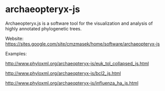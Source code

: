 # archaeopteryx-js
Archaeopteryx.js is a software tool for the visualization and analysis of highly annotated phylogenetic trees.

Website:
https://sites.google.com/site/cmzmasek/home/software/archaeopteryx-js

Examples:

http://www.phyloxml.org/archaeopteryx-js/euk_tol_collapsed_js.html

http://www.phyloxml.org/archaeopteryx-js/bcl2_js.html

http://www.phyloxml.org/archaeopteryx-js/influenza_ha_js.html





